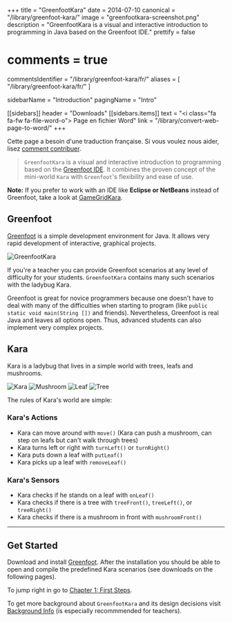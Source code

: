 +++
title = "GreenfootKara"
date = 2014-07-10
canonical = "/library/greenfoot-kara/"
image = "greenfootkara-screenshot.png"
description = "GreenfootKara is a visual and interactive introduction to programming in Java based on the Greenfoot IDE."
prettify = false
# comments = true
commentsIdentifier = "/library/greenfoot-kara/fr/"
aliases = [ 
  "/library/greenfoot-kara/fr/" 
]

sidebarName = "Introduction"
pagingName = "Intro"

[[sidebars]]
header = "Downloads"
[[sidebars.items]]
text = "<i class=\"fa fa-fw fa-file-word-o\"></i> Page en fichier Word"
link = "/library/convert-web-page-to-word/"
+++

<div class="alert alert-warning">
  <i class="fa fa-language"></i> Cette page a besoin d'une traduction française. Si vous voulez nous aider, lisez <a href="/library/how-to-contribute/" class="alert-link">comment contribuer</a>.
</div>

> `GreenfootKara` is a visual and interactive introduction to programming based on the [Greenfoot IDE](https://www.greenfoot.org). It combines the proven concept of the mini-world `Kara` with `Greenfoot`'s flexibility and ease of use.

**Note:** If you prefer to work with an IDE like **Eclipse or NetBeans** instead of Greenfoot, take a look at [GameGridKara](/library/gamegrid-kara/).


## Greenfoot

[Greenfoot](https://www.greenfoot.org) is a simple development environment for Java. It allows very rapid development of interactive, graphical projects.

![GreenfootKara](greenfootkara-screenshot.png)

If you're a teacher you can provide Greenfoot scenarios at any level of difficulty for your students. `GreenfootKara` contains many such scenarios with the ladybug Kara.

Greenfoot is great for novice programmers because one doesn't have to deal with many of the difficulties when starting to program (like `public static void main(String [])` and friends). Nevertheless, Greenfoot is real Java and leaves all options open. Thus, advanced students can also implement very complex projects.


## Kara

Kara is a ladybug that lives in a simple world with trees, leafs and mushrooms.

![Kara](kara.png) ![Mushroom](mushroom.png) ![Leaf](leaf.png) ![Tree](tree.png)

The rules of Kara's world are simple:


### Kara's Actions

* Kara can move around with `move()` (Kara can push a mushroom, can step on leafs but can't walk through trees)
* Kara turns left or right with `turnLeft()` or `turnRight()`
* Kara puts down a leaf with `putLeaf()`
* Kara picks up a leaf with `removeLeaf()`


### Kara's Sensors

* Kara checks if he stands on a leaf with `onLeaf()`
* Kara checks if there is a tree with `treeFront()`, `treeLeft()`, or `treeRight()`
* Kara checks if there is a mushroom in front with `mushroomFront()`


***

## Get Started

Download and install [Greenfoot](https://www.greenfoot.org/download). After the installation you should be able to open and compile the predefined Kara scenarios (see downloads on the following pages).

To jump right in go to [Chapter 1: First Steps](/library/greenfoot-kara/chapter1/).

To get more background about `GreenfootKara` and its design decisions visit [Background Info](/library/greenfoot-kara/background/) (is especially recommmended for teachers).

